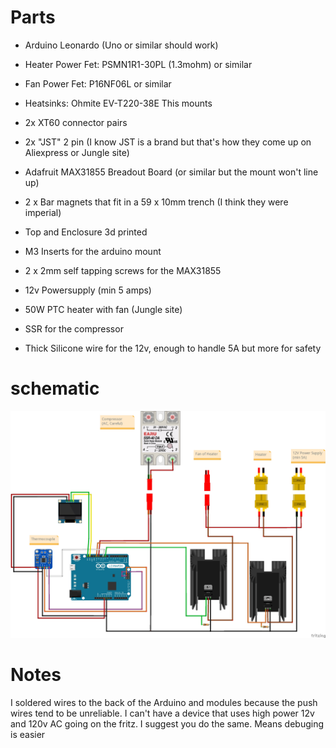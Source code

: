# Parts
- Arduino Leonardo (Uno or similar should work)
- Heater Power Fet: PSMN1R1-30PL (1.3mohm) or similar
- Fan Power Fet: P16NF06L or similar
- Heatsinks: Ohmite EV-T220-38E This mounts
- 2x XT60 connector pairs
- 2x "JST" 2 pin (I know JST is a brand but that's how they come up on Aliexpress or Jungle site)
- Adafruit MAX31855 Breadout Board (or similar but the mount won't line up)
- 2 x Bar magnets that fit in a 59 x 10mm trench (I think they were imperial)

- Top and Enclosure 3d printed
- M3 Inserts for the arduino mount
- 2 x 2mm self tapping screws for the MAX31855
- 12v Powersupply (min 5 amps)
- 50W PTC heater with fan (Jungle site)
- SSR for the compressor

- Thick Silicone wire for the 12v, enough to handle 5A but more for safety

# schematic
![Image of schematic](https://github.com/kwakeham/OpenEnviroChamber/blob/master/Fritzing/EnvironmentalChamber_sm.jpg)

# Notes
I soldered wires to the back of the Arduino and modules because the push wires tend to be unreliable. I can't have a device that uses high power 12v and 120v AC going on the fritz. I suggest you do the same. Means debuging is easier
